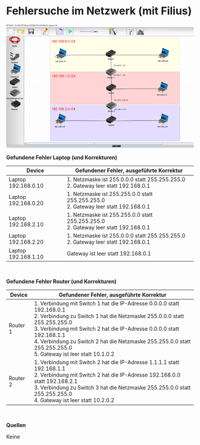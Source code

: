# Fehlersuche im Netzwerk (mit Filius)

<img src="../../Bilder/N3/P3 Bild3.png">

<br>

**Gefundene Fehler Laptop (und Korrekturen)**

| **Device** | **Gefundener Fehler, ausgeführte Korrektur**    |
|-------------|----|
| Laptop 192.168.0.10 | 1. Netzmaske ist 255.0.0.0 statt 255.255.255.0 <br> 2. Gateway leer statt 192.168.0.1 |
| Laptop 192.168.0.20 | 1. Netzmaske ist 255.255.0.0 statt 255.255.255.0 <br> 2. Gateway leer statt 192.168.0.1 |
| Laptop 192.168.2.10 | 1. Netzmaske ist 255.255.0.0 statt 255.255.255.0 <br> 2. Gateway leer statt 192.168.0.1 |
| Laptop 192.168.2.20 | 1. Netzmaske ist 255.0.0.0 statt 255.255.255.0 <br> 2. Gateway leer statt 192.168.0.1 |
| Laptop 192.168.1.10 | Gateway ist leer statt 192.168.0.1 |

<br>

**Gefundene Fehler Router (und Korrekturen)**

| **Device** | **Gefundener Fehler, ausgeführte Korrektur**    |
|-------------|----|
| Router 1 | 1. Verbindung mit Switch 1 hat die IP-Adresse 0.0.0.0 statt 192.168.0.1 <br> 2. Verbindung zu Switch 1 hat die Netzmaske 255.0.0.0 statt 255.255.255.0 <br> 3. Verbindung mit Switch 2 hat die IP-Adresse 0.0.0.0 statt 192.168.1.1 <br> 4. Verbindung zu Switch 2 hat die Netzmaske 255.255.0.0 statt 255.255.255.0 <br> 5. Gateway ist leer statt 10.1.0.2 |
| Router 2 | 1. Verbindung mit Switch 2 hat die IP-Adresse 1.1.1.1 statt 192.168.1.1 <br> 2. Verbindung mit Switch 2 hat die IP-Adresse 192.168.0.0 statt 192.168.2.1 <br> 3. Verbindung zu Switch 3 hat die Netzmaske 255.255.0.0 statt 255.255.255.0 <br> 4. Gateway ist leer statt 10.2.0.2 |

<br>

**Quellen**

Keine
